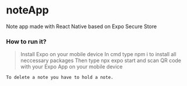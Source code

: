 # noteApp
Note app made with React Native based on Expo Secure Store
### How to run it?
>Install Expo on your mobile device
>In cmd type npm i to install all neccessary packages
>Then type npx expo start and scan QR code with your Expo App on your mobile device


```
To delete a note you have to hold a note.
```
